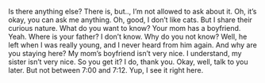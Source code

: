 Is there anything else?
There is, but.., I’m not allowed to ask about it.
Oh, it’s okay, you can ask me anything.
Oh, good, I don’t like cats.
But I share their curious nature.
What do you want to know?
Your mom has a boyfriend.
Yeah.
Where is your father?
I don’t know.
Why do you not know?
Well, he left when I was really young, 
and I never heard from him again.
And why are you staying here?
My mom’s boyfriend isn’t very nice.
I understand, my sister isn’t very nice.
So you get it?
I do, thank you.
Okay, well, talk to you later.
But not between 7:00 and 7:12.
Yup, I see it right here.
